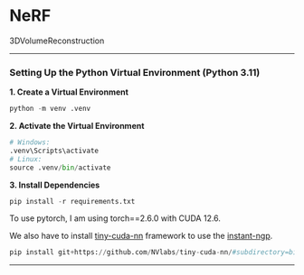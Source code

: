 # NeRF
3DVolumeReconstruction

---
### Setting Up the Python Virtual Environment (Python 3.11)

**1. Create a Virtual Environment**
```python
python -m venv .venv
```
**2. Activate the Virtual Environment**
```python 
# Windows:
.venv\Scripts\activate
# Linux:
source .venv/bin/activate
```

**3. Install Dependencies**
```python
pip install -r requirements.txt
```
To use pytorch, I am using torch==2.6.0 with CUDA 12.6.

We also have to install [tiny-cuda-nn](https://github.com/NVlabs/tiny-cuda-nn) framework to use the [instant-ngp](https://github.com/NVlabs/instant-ngp).

```python
pip install git+https://github.com/NVlabs/tiny-cuda-nn/#subdirectory=bindings/torch
```

---